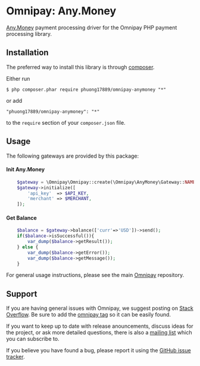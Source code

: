 # Omnipay: Any.Money

[Any.Money](https://any.money) payment processing driver for the Omnipay PHP payment processing library.

## Installation

The preferred way to install this library is through [composer](http://getcomposer.org/download/).

Either run

```
$ php composer.phar require phuong17889/omnipay-anymoney "*"
```

or add

```
"phuong17889/omnipay-anymoney": "*"
```

to the ```require``` section of your `composer.json` file.

## Usage

The following gateways are provided by this package:

#### Init Any.Money

```php
    $gateway = \Omnipay\Omnipay::create(\Omnipay\AnyMoney\Gateway::NAME);
    $gateway->initialize([
        'api_key'  => $API_KEY,
        'merchant' => $MERCHANT,
    ]);
```

#### Get Balance

```php
    $balance = $gateway->balance(['curr'=>'USD'])->send();
    if($balance->isSuccessful()){
        var_dump($balance->getResult());
    } else {
        var_dump($balance->getError());
        var_dump($balance->getMessage());
    }
```

For general usage instructions, please see the main [Omnipay](https://github.com/thephpleague/omnipay)
repository.

## Support

If you are having general issues with Omnipay, we suggest posting on
[Stack Overflow](http://stackoverflow.com/). Be sure to add the
[omnipay tag](http://stackoverflow.com/questions/tagged/omnipay) so it can be easily found.

If you want to keep up to date with release anouncements, discuss ideas for the project, or ask more detailed questions,
there is also a [mailing list](https://groups.google.com/forum/#!forum/omnipay) which you can subscribe to.

If you believe you have found a bug, please report it using
the [GitHub issue tracker](https://github.com/phuong17889/omnipay-anymoney/issues).
